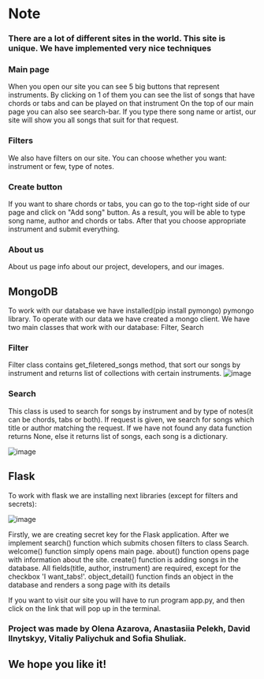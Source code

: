 # Note

### There are a lot of different sites in the world. This site is unique. We have implemented very nice techniques

### Main page
When you open our site you can see 5 big buttons that represent instruments. 
By clicking on 1 of them you can see the list of songs that have chords or tabs and can be played on that instrument
On the top of our main page you can also see search-bar. If you type there song name or artist, our site will show you all songs that suit for that request.

### Filters 
We also have filters on our site. You can choose whether you want: instrument or few, type of notes.

### Create button
If you want to share chords or tabs, you can go to the top-right side of our page and click on "Add song" button.
As a result, you will be able to type song name, author and chords or tabs. After that you choose appropriate instrument and submit everything.

### About us 
About us page info about our project, developers, and our images.

## MongoDB
To work with our database we have installed(pip install pymongo) pymongo library.
To operate with our data we have created a mongo client.
We have two main classes that work with our database: Filter, Search

### Filter
Filter class contains get_filetered_songs method, that sort our songs by instrument and returns list of collections with certain instruments.
![image](https://user-images.githubusercontent.com/116728854/228349959-3eb30bf4-8ea5-4fc5-a267-3e7b225543e8.png)

### Search 
This class is used to search for songs by instrument and by type of notes(it can be chords, tabs or both).
If request is given, we search for songs which title or author matching the request.
If we have not found any data function returns None, else it returns list of songs, each song is a dictionary.

![image](https://user-images.githubusercontent.com/116728854/228354457-1d6252b5-5252-4823-bd6f-982e6aecc4b4.png)

## Flask
To work with flask we are installing next libraries (except for filters and secrets):

![image](https://user-images.githubusercontent.com/116728854/228357477-63ddc060-e59e-4dd8-986d-edf4929259ba.png)

Firstly, we are creating secret key for the Flask application.
After we implement search() function which submits chosen filters to class Search.
welcome() function simply opens main page.
about() function opens page with information about the site.
create() function is adding songs in the database. All fields(title, author, instrument) are required, except for the checkbox 'I want_tabs!'.
object_detail() function finds an object in the database and renders a song page with its details

If you want to visit our site you will have to run program app.py, and then click on the link that will pop up in the terminal.

### Project was made by Olena Azarova, Anastasiia Pelekh, David Ilnytskyy, Vitaliy Paliychuk and Sofia Shuliak. 
## We hope you like it!
